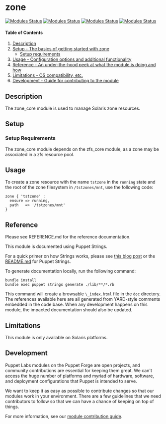 # zone

[![Modules Status](https://github.com/puppetlabs/puppetlabs-zone_core/workflows/[Daily]%20Unit%20Tests%20with%nightly%20Puppet%20gem/badge.svg?branch=main)](https://github.com/puppetlabs/puppetlabs-zone_core/actions)
[![Modules Status](https://github.com/puppetlabs/puppetlabs-zone_core/workflows/Static%20Code%20Analysis/badge.svg?branch=main)](https://github.com/puppetlabs/puppetlabs-zone_core/actions) 
[![Modules Status](https://github.com/puppetlabs/puppetlabs-zone_core/workflows/Unit%20Tests%20with%20nightly%20Puppet%20gem/badge.svg?branch=main)](https://github.com/puppetlabs/puppetlabs-zone_core/actions) 
[![Modules Status](https://github.com/puppetlabs/puppetlabs-zone_core/workflows/Unit%20Tests%20with%20released%20Puppet%20gem/badge.svg?branch=main)](https://github.com/puppetlabs/puppetlabs-zone_core/actions)


#### Table of Contents

1. [Description](#description)
2. [Setup - The basics of getting started with zone](#setup)
    * [Setup requirements](#setup-requirements)
3. [Usage - Configuration options and additional functionality](#usage)
4. [Reference - An under-the-hood peek at what the module is doing and how](#reference)
5. [Limitations - OS compatibility, etc.](#limitations)
6. [Development - Guide for contributing to the module](#development)

<a id="description"></a>
## Description

The zone_core module is used to manage Solaris zone resources.

<a id="setup"></a>
## Setup

<a id="setup-requirements"></a>
### Setup Requirements

The zone_core module depends on the zfs_core module, as a zone may be associated in a zfs resource pool.

<a id="usage"></a>
## Usage

To create a zone resource with the name `tstzone` in the `running` state and the root of the zone filesystem in `/tstzones/mnt`, use the following code:

```
zone { 'tstzone' :
  ensure => running,
  path   => '/tstzones/mnt'
}
```

<a id="reference"></a>
## Reference

Please see REFERENCE.md for the reference documentation.

This module is documented using Puppet Strings.

For a quick primer on how Strings works, please see [this blog post](https://puppet.com/blog/using-puppet-strings-generate-great-documentation-puppet-modules) or the [README.md](https://github.com/puppetlabs/puppet-strings/blob/master/README.md) for Puppet Strings.

To generate documentation locally, run the following command:

```
bundle install
bundle exec puppet strings generate ./lib/**/*.rb
```

This command will create a browsable `\_index.html` file in the `doc` directory. The references available here are all generated from YARD-style comments embedded in the code base. When any development happens on this module, the impacted documentation should also be updated.

<a id="limitations"></a>
## Limitations

This module is only available on Solaris platforms.

<a id="development"></a>
## Development

Puppet Labs modules on the Puppet Forge are open projects, and community contributions are essential for keeping them great. We can't access the huge number of platforms and myriad of hardware, software, and deployment configurations that Puppet is intended to serve.

We want to keep it as easy as possible to contribute changes so that our modules work in your environment. There are a few guidelines that we need contributors to follow so that we can have a chance of keeping on top of things.

For more information, see our [module contribution guide](https://puppet.com/docs/puppet/latest/contributing.html).
